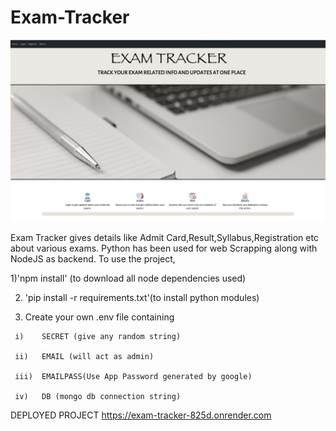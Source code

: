 # Exam-Tracker
![Sorting Visualizer](examtrkerImg.png)

Exam Tracker gives details like Admit Card,Result,Syllabus,Registration etc about various exams.
Python has been used for web Scrapping along with NodeJS as backend.
To use the project,

   1)'npm install' (to download all node dependencies used)
 
   2) 'pip install -r requirements.txt'(to install python modules)
  
   3) Create your own .env file containing


     i)    SECRET (give any random string)

     ii)   EMAIL (will act as admin)
     
     iii)  EMAILPASS(Use App Password generated by google)
     
     iv)   DB (mongo db connection string)

     


DEPLOYED PROJECT
https://exam-tracker-825d.onrender.com
